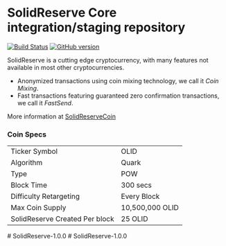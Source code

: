 SolidReserve Core integration/staging repository
=====================================

[![Build Status](https://travis-ci.org/SolidReserve-Project/SolidReserve.svg?branch=master)](https://travis-ci.org/SolidReserve-Project/SolidReserve) [![GitHub version](https://badge.fury.io/gh/SolidReserve-Project%2FSolidReserve.svg)](https://badge.fury.io/gh/SolidReserve-Project%2FSolidReserve)

SolidReserve is a cutting edge cryptocurrency, with many features not available in most other cryptocurrencies.
- Anonymized transactions using coin mixing technology, we call it _Coin Mixing_.
- Fast transactions featuring guaranteed zero confirmation transactions, we call it _FastSend_.


More information at [SolidReserveCoin](http://www.SolidReserveCoin)

### Coin Specs
<table>
<tr><td>Ticker Symbol</td><td>OLID</td></tr>
<tr><td>Algorithm</td><td>Quark</td></tr>
<tr><td>Type</td><td>POW</td></tr>
<tr><td>Block Time</td><td>300 secs</td></tr>
<tr><td>Difficulty Retargeting</td><td>Every Block</td></tr>
<tr><td>Max Coin Supply</td><td>10,500,000 OLID</td></tr>
<tr><td>SolidReserve Created Per block</td><td>25 OLID</td></tr>
</table>
#   S o l i d R e s e r v e - 1 . 0 . 0  
 #   S o l i d R e s e r v e - 1 . 0 . 0  
 